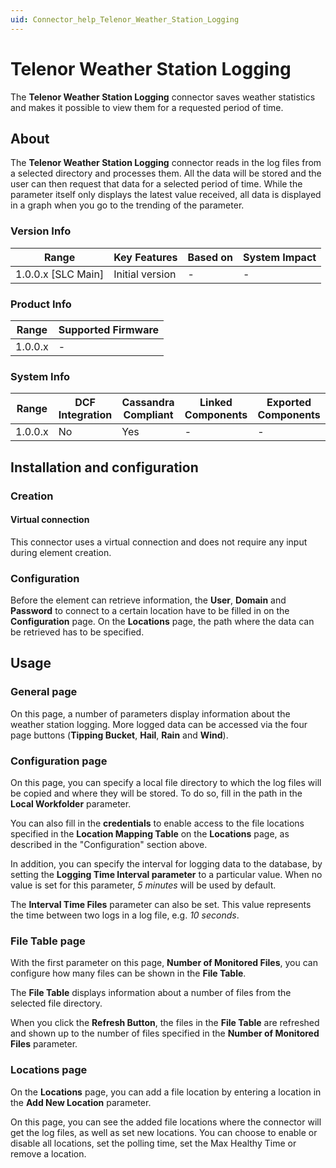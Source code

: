 ```yaml
---
uid: Connector_help_Telenor_Weather_Station_Logging
---
```


# Telenor Weather Station Logging

The **Telenor Weather Station Logging** connector saves weather statistics and makes it possible to view them for a requested period of time.

## About

The **Telenor Weather Station Logging** connector reads in the log files from a selected directory and processes them. All the data will be stored and the user can then request that data for a selected period of time. While the parameter itself only displays the latest value received, all data is displayed in a graph when you go to the trending of the parameter.

### Version Info

| Range                | Key Features     | Based on     | System Impact     |
|----------------------|------------------|--------------|-------------------|
| 1.0.0.x [SLC Main]   | Initial version  | -            | -                 |

### Product Info

| Range     | Supported Firmware     |
|-----------|------------------------|
| 1.0.0.x   | -                      |

### System Info

| Range     | DCF Integration     | Cassandra Compliant     | Linked Components     | Exported Components     |
|-----------|---------------------|-------------------------|-----------------------|-------------------------|
| 1.0.0.x   | No                  | Yes                     | -                     | -                       |

## Installation and configuration

### Creation

#### Virtual connection

This connector uses a virtual connection and does not require any input during element creation.

### Configuration

Before the element can retrieve information, the **User**, **Domain** and **Password** to connect to a certain location have to be filled in on the **Configuration** page. On the **Locations** page, the path where the data can be retrieved has to be specified.

## Usage

### General page

On this page, a number of parameters display information about the weather station logging. More logged data can be accessed via the four page buttons (**Tipping Bucket**, **Hail**, **Rain** and **Wind**).

### Configuration page

On this page, you can specify a local file directory to which the log files will be copied and where they will be stored. To do so, fill in the path in the **Local Workfolder** parameter.

You can also fill in the **credentials** to enable access to the file locations specified in the **Location Mapping Table** on the **Locations** page, as described in the "Configuration" section above.

In addition, you can specify the interval for logging data to the database, by setting the **Logging Time Interval parameter** to a particular value. When no value is set for this parameter, *5 minutes* will be used by default.

The **Interval Time Files** parameter can also be set. This value represents the time between two logs in a log file, e.g. *10 seconds*.

### File Table page

With the first parameter on this page, **Number of Monitored Files**, you can configure how many files can be shown in the **File Table**.

The **File Table** displays information about a number of files from the selected file directory.

When you click the **Refresh Button**, the files in the **File Table** are refreshed and shown up to the number of files specified in the **Number of Monitored Files** parameter.

### Locations page

On the **Locations** page, you can add a file location by entering a location in the **Add New Location** parameter.

On this page, you can see the added file locations where the connector will get the log files, as well as set new locations. You can choose to enable or disable all locations, set the polling time, set the Max Healthy Time or remove a location.
